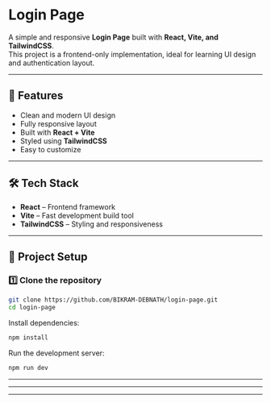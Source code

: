 # Login Page

A simple and responsive **Login Page** built with **React, Vite, and TailwindCSS**.  
This project is a frontend-only implementation, ideal for learning UI design and authentication layout.

---

## 🚀 Features
- Clean and modern UI design  
- Fully responsive layout  
- Built with **React + Vite**  
- Styled using **TailwindCSS**  
- Easy to customize  

---

## 🛠️ Tech Stack
- **React** – Frontend framework  
- **Vite** – Fast development build tool  
- **TailwindCSS** – Styling and responsiveness  

---

## 📂 Project Setup

### 1️⃣ Clone the repository
```bash
git clone https://github.com/BIKRAM-DEBNATH/login-page.git
cd login-page

```

Install dependencies:

```bash
npm install
```

Run the development server:

```bash
npm run dev
```

---
  


---




---
